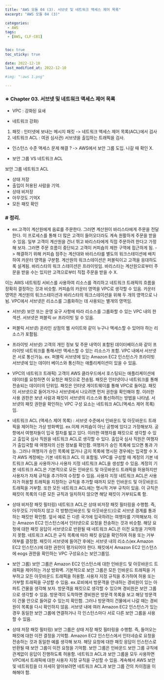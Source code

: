 ```yaml
---
title: "AWS 모듈 04 (3). 서브넷 및 네트워크 액세스 제어 목록"
excerpt: "AWS 모듈 04 (3)"

categories:
 - AWS
tags:
 - [AWS, CLF-C01]


toc: true
toc_sticky: true

date: 2022-12-10
last_modified_at: 2022-12-10

#img: ":aws 1.png"

---
```


<!-- outline-start -->



### ※ Chapter 03. 서브넷 및 네트워크 액세스 제어 목록

- VPC : 강화된 요새

- 네트워크 강화)
 1. 패킷 : 인터넷에 보내는 메시지
  패킷 -> 네트워크 액세스 제어 목록(ACL)에서 검사 
 2. 네트워크 ACL : 여권 심사관) 서브넷을 출입하는 트래픽을 검사.

- 인스턴스 수준 액세스 문제 해결 ?
    -> AWS에서 보안 그룹 도입. 나갈 때 확인 X.


- 보안 그룹 VS 네트워크 ACL

보안 그룹
네트워크 ACL
- 상태 저장
- 출입이 허용된
사람을 기억.
- 상태 비저장
- 아무것도 기억X
- 모든 패킷 확인




### # 정리.

- ex.고객이 계산원에게 음료를 주문한다. 그러면 계산원이 바리스타에게 주문을 전달한다. 이 프로세스를 통해 더 많은 고객이 들어오더라도 계속 원활하게 주문을 받을 수 있음. 일부 고객이 계산원을 건너 뛰고 바리스타에게 직접 주문하려 한다고 가정해 보자. 그러면 주문 흐름이 중단되고 고객이 커피숍의 제한 구역에 접근하게 됨.
  -> 해결하기 위해 커피숍 점주는 계산대와 바리스타를 별도의 워크스테이션에 배치하여 카운터 영역을 구분함. 계산원의 워크스테이션은 퍼블릭이고 고객을 응대하도록 설계됨. 바리스타의 워크 스테이션은 프라이빗임. 바리스타는 계산원으로부터 주문을 받을 수는 있지만 고객으로부터 직접 주문을 받을 수 X.

이는 AWS 네트워킹 서비스를 사용하여 리소스를 격리하고 네트워크 트래픽의 흐름을 정확히 결정하는 것과 비슷함. 커피숍의 카운터 영역을 VPC로 생각할 수 있음. 카운터 영역은 계산원의 워크스테이션과 바리스타의 워크스테이션을 위해 두 개의 영역으로 나뉨. VPC에서 서브넷은 리소스를 그룹화하는 데 사용되는 별개의 영역임.

- 서브넷) 보안 또는 운영 요구 사항에 따라 리소스를 그룹화할 수 있는 VPC 내의 한 섹션. 서브넷은 퍼블릭 or 프라이빗 일 수 있음.

- 퍼블릭 서브넷) 온라인 상점의 웹 사이트와 같이 누구나 액세스할 수 있어야 하는 리소스가 포함됨.

- 프라이빗 서브넷) 고객의 개인 정보 및 주문 내역이 포함된 데이터베이스와 같이 프라이빗 네트워크를 통해서만 액세스할 수 있는 리소스가 포함.
VPC 내에서 서브넷은 서로 통신가능. ex. 퍼블릭 서브넷에 있는 Amazon EC2 인스턴스가 프라이빗 서브넷에 있는 데이터 베이스와 통신하는 애플리케이션이 있을 수 있음.

- VPC의 네트워크 트래픽) 고객이 AWS 클라우드에서 호스팅되는 애플리케이션에 데이터를 요청하면 이 요청은 패킷으로 전송됨. 패킷은 인터넷이나 네트워크를 통해 전송되는 데이터의 단위임. 패킷은 인터넷 게이트웨이를 통해 VPC로 들어감. 패킷이 서브넷으로 들어가거나 서브넷에서 나오려면 먼저 권한을 확인해야 함. 이러한 사용 권한은 보낸 사람과 패킷이 서브넷의 리소스와 통신하려는 방법을 나타냄. 서브넷의 패킷 권한을 확인하는 VPC 구성 요소는 네트워크 ACL(액세스 제어 목록)임.

- 네트워크 ACL (액세스 제어 목록)
 : 서브넷 수준에서 인바운드 및 아웃바운드 트래픽을 제어하는 가상 방화벽임. ex.이제 커피숍이 아닌 공항에 있다고 가정해보자. 공항에서 여행자들이 입국 절차를 밟고 있다. 이러한 여행자를 패킷으로 생각할 수 있고 출입국 심사 직원을 네트워크 ACL로 생각할 수 있다. 출입국 심사 직원은 여행자가 출입국할 때 여행자의 신원 정보를 확인함. 여행자가 승인 목록에 있으면 통과 가능. 그러나 여행자가 승인 목록에 없거나 금지 목록에 명시된 경우에는 입국할 수 X.
각 AWS 계정에는 기본 네트워크 ACL 이 포함됨. VPC를 구성할 때 계정의 기본 네트워크 ACL을 사용하거나 사용자 지정 네트워크 ACL을 생성할 수 있음.
계정의 기본 네트워크 ACL은 기본적으로 모든 인바운드 및 아웃바운드 트래픽을 허용하지만 사용자가 자체 규칙을 추가하여 수정할 수 있음. 사용자 지정 네트워크 ACL은 사용자가 허용할 트래픽을 지정하는 규칙을 추가할 때까지 모든 인바운드 및 아웃바운드 트래픽을 거부함. 또한 모든 네트워크 ACL에는 명시적 거부 규칙이 있음. 이 규칙은 패킷이 목록의 다른 모든 규칙과 일치하지 않으면 해당 패킷이 거부되도록 함.

- 상태 비저장 패킷 필터링) 네트워크 ACL은 상태 비저장 패킷 필터링을 수행함. 즉, 아무것도 기억하지 않고 각 방향(인바운드 및 아웃바운드)으로 서브넷 경계를 통과하는 패킷만 확인함. 앞서 예로 든 다른 국가에 입국하려는 여행자를 기억해보자. 이는 Amazon EC2 인스턴스에서 인터넷으로 요청을 전송하는 것과 비슷함. 해당 요청에 대한 패킷 응답이 서브넷으로 반환될 때 네트워크 ACL은 이전 요청을 기억하지 못함. 네트워크 ACL은 규칙 목록에 따라 패킷 응답을 확인하여 허용 또는 거부 여부를 결정함. 패킷이 서브넷에 들어간 후에는 서브넷 내의 리소스(ex.Amazon EC2 인스턴스)에 대한 권한이 평가되어야 한다. 패킷에서 Amazon EC2 인스턴스에 eogs 권한을 확인하는 VPC 구성요소는 보안그룹임.

- 보안 그룹) 보안 그룹은 Amazon EC2 인스턴스에 대한 인바운드 및 아웃바운드 트래픽을 제어하는 가상 방화벽.
기본적으로 보안 그룹은 모든 인바운드 트래픽을 거부하고 모든 아웃바운드 트래픽을 허용함. 사용자 지정 규칙을 추가하여 허용 또는 거부할 트래픽을 구성할 수 있음. ex.로비에서 방문객을 안내하는 경비원이 있는 아파트 건물을 생각해 보자. 방문객을 패킷으로 생각할 수 있으며 경비원은 보안 그룹으로 생각할 수 있음. 방문객이 도착하면 경비원은 방문객 목록을 보고 해당 방문객이 건물 안으로 들어갈 수 있는지 확인함. 그러나 방문객이 건물에서 나갈 때는 경비원이 목록을 다시 확인하지 않음. 서브넷 내에 여러 Amazon EC2 인스턴스가 있는 경우 동일한 보안 그룹에 연결하거나 각 인스턴스마다 서로 다른 보안 그룹을 사용할 수 있음.
- 상태 저장 패킷 필터링) 보안 그룹은 상태 저장 패킷 필터링을 수행함. 즉, 들어오는 패킷에 대한 이전 결정을 기억함. Amazon EC2 인스턴스에서 인터네승로 요청을 전송하는 것과 동일한 예를 생각해 보자. 해당 요청에 대한 패킷 응답이 인스턴스로 반환될 때 보안 그룹이 이전 요청을 기억함. 보안 그룹은 인바운드 보안 그룹 규칙에 관계없이 응답이 진행하도록 허용함. 네트워크 ACL과 보안 그룹을 모두 사용하면 VPC에서 트래픽에 대한 사용자 지정 규칙을 구성할 수 있음. 계속해서 AWS 보안 및 네트워킹을 더 자세히 알아보려면 네트워크 ACL과 보안 그룹 간의 차이점을 이해해야 함.





